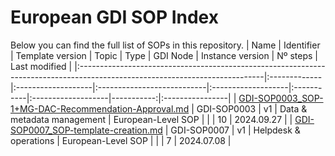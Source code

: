 # European GDI SOP Index
Below you can find the full list of SOPs in this repository.
| Name                                                                                                                        | Identifier   | Template version   | Topic                      | Type               | GDI Node   | Instance version   |   Nº steps | Last modified   |
|:----------------------------------------------------------------------------------------------------------------------------|:-------------|:-------------------|:---------------------------|:-------------------|:-----------|:-------------------|-----------:|:----------------|
| [GDI-SOP0003_SOP-1+MG-DAC-Recommendation-Approval.md](./european-level/GDI-SOP0003_SOP-1+MG-DAC-Recommendation-Approval.md) | GDI-SOP0003  | v1                 | Data & metadata management | European-Level SOP |            |                    |         10 | 2024.09.27      |
| [GDI-SOP0007_SOP-template-creation.md](./european-level/GDI-SOP0007_SOP-template-creation.md)                               | GDI-SOP0007  | v1                 | Helpdesk & operations      | European-Level SOP |            |                    |          7 | 2024.07.08      |